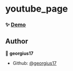# youtube_page

### ✨ [Demo](https://georgius17.github.io/youtube_page/)

> 

## Author

👤 **georgius17**


* Github: [@georgius17](https://github.com/georgius17)
